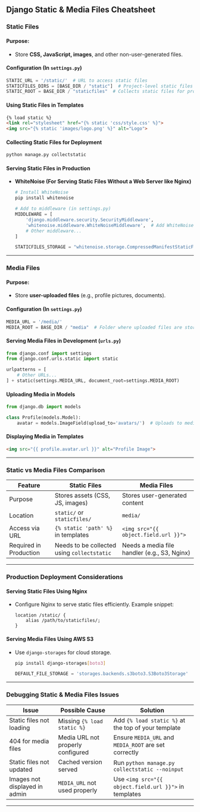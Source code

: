 
## **Django Static & Media Files Cheatsheet**  

### **Static Files**  
#### **Purpose:**  
- Store **CSS, JavaScript, images**, and other non-user-generated files.  

#### **Configuration (In `settings.py`)**  
```python
STATIC_URL = '/static/'  # URL to access static files
STATICFILES_DIRS = [BASE_DIR / "static"]  # Project-level static files
STATIC_ROOT = BASE_DIR / "staticfiles"  # Collects static files for production
```

#### **Using Static Files in Templates**  
```html
{% load static %}
<link rel="stylesheet" href="{% static 'css/style.css' %}">
<img src="{% static 'images/logo.png' %}" alt="Logo">
```

#### **Collecting Static Files for Deployment**  
```sh
python manage.py collectstatic
```

#### **Serving Static Files in Production**  
- **WhiteNoise (For Serving Static Files Without a Web Server like Nginx)**  
  ```python
  # Install WhiteNoise
  pip install whitenoise
  
  # Add to middleware (in settings.py)
  MIDDLEWARE = [
      'django.middleware.security.SecurityMiddleware',
      'whitenoise.middleware.WhiteNoiseMiddleware',  # Add WhiteNoise
      # Other middleware...
  ]

  STATICFILES_STORAGE = "whitenoise.storage.CompressedManifestStaticFilesStorage"
  ```

---

### **Media Files**  
#### **Purpose:**  
- Store **user-uploaded files** (e.g., profile pictures, documents).  

#### **Configuration (In `settings.py`)**  
```python
MEDIA_URL = '/media/'
MEDIA_ROOT = BASE_DIR / "media"  # Folder where uploaded files are stored
```

#### **Serving Media Files in Development (`urls.py`)**  
```python
from django.conf import settings
from django.conf.urls.static import static

urlpatterns = [
    # Other URLs...
] + static(settings.MEDIA_URL, document_root=settings.MEDIA_ROOT)
```

#### **Uploading Media in Models**  
```python
from django.db import models

class Profile(models.Model):
    avatar = models.ImageField(upload_to='avatars/')  # Uploads to media/avatars/
```

#### **Displaying Media in Templates**  
```html
<img src="{{ profile.avatar.url }}" alt="Profile Image">
```

---

### **Static vs Media Files Comparison**  

| Feature        | Static Files                         | Media Files                        |  
|---------------|--------------------------------------|------------------------------------|  
| Purpose       | Stores assets (CSS, JS, images)     | Stores user-generated content     |  
| Location     | `static/` or `staticfiles/`         | `media/`                          |  
| Access via URL | `{% static 'path' %}` in templates  | `<img src="{{ object.field.url }}">` |  
| Required in Production | Needs to be collected using `collectstatic` | Needs a media file handler (e.g., S3, Nginx) |  

---

### **Production Deployment Considerations**  
#### **Serving Static Files Using Nginx**  
- Configure Nginx to serve static files efficiently. Example snippet:  
  ```nginx
  location /static/ {
      alias /path/to/staticfiles/;
  }
  ```
  
#### **Serving Media Files Using AWS S3**  
- Use `django-storages` for cloud storage.  
  ```sh
  pip install django-storages[boto3]
  ```
  ```python
  DEFAULT_FILE_STORAGE = 'storages.backends.s3boto3.S3Boto3Storage'
  ```

---

### **Debugging Static & Media Files Issues**  
| Issue | Possible Cause | Solution |  
|-------|---------------|----------|  
| Static files not loading | Missing `{% load static %}` | Add `{% load static %}` at the top of your template |  
| 404 for media files | Media URL not properly configured | Ensure `MEDIA_URL` and `MEDIA_ROOT` are set correctly |  
| Static files not updated | Cached version served | Run `python manage.py collectstatic --noinput` |  
| Images not displayed in admin | `MEDIA_URL` not used properly | Use `<img src="{{ object.field.url }}">` in templates |  

---
